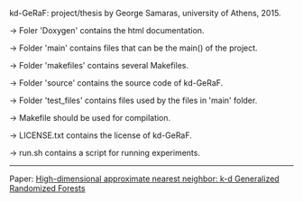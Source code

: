 kd-GeRaF: project/thesis by George Samaras, university of Athens, 2015.

-> Foler 'Doxygen' contains the html documentation.

-> Folder 'main' contains files that can be the main() of the project.

-> Folder 'makefiles' contains several Makefiles.

-> Folder 'source' contains the source code of kd-GeRaF.

-> Folder 'test_files' contains files used by the files in 'main' folder.


-> Makefile should be used for compilation.

-> LICENSE.txt contains the license of kd-GeRaF.

-> run.sh contains a script for running experiments.


---

Paper: [High-dimensional approximate nearest neighbor: k-d Generalized Randomized Forests](https://arxiv.org/pdf/1603.09596.pdf)
